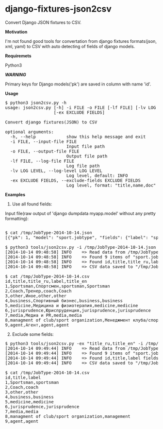 django-fixtures-json2csv
========================

Convert Django JSON fixtures to CSV.

**Motivation**

I'm not found good tools for convertation from django fixtures formats(json, xml, yaml)
to CSV with auto detecting of fields of django models.

**Requiremets**

Python3 

__***WARNING***__

Primary keys for Django models('pk') are saved in column with name 'id'.

**Usage**

<pre>
$ python3 json2csv.py -h 
usage: json2csv.py [-h] -i FILE -o FILE [-lf FILE] [-lv LOG LEVEL]
                   [-ex EXCLUDE FIELDS]

Convert django fixtures(JSON) to CSV

optional arguments:
  -h, --help            show this help message and exit
  -i FILE, --input-file FILE
                        Input file path
  -o FILE, --output-file FILE
                        Output file path
  -lf FILE, --log-file FILE
                        Log file path
  -lv LOG LEVEL, --log-level LOG LEVEL
                        Log level, default: INFO
  -ex EXCLUDE FIELDS, --exclude-fields EXCLUDE FIELDS
                        Log level, format: "title,name,doc"
</pre>

**Examples**

1) Use all found fields:

Input file(raw output of 'django dumpdata myapp.model' without any pretty formatting): 
<pre> 
$ cat /tmp/JobType-2014-10-14.json 
[{"pk": 1, "model": "sport.jobtype", "fields": {"label": "sportsman", "title_en": "Sportsman", "title_ru": "\u0421\u043f\u043e\u0440\u0442\u0441\u043c\u0435\u043d", "title": "Sportsman"}}, {"pk": 2, "model": "sport.jobtype", "fields": {"label": "coach", "title_en": "Coach", "title_ru": "\u0422\u0440\u0435\u043d\u0435\u0440", "title": "Coach"}}, {"pk": 3, "model": "sport.jobtype", "fields": {"label": "other", "title_en": "other", "title_ru": "\u0418\u043d\u043e\u0435", "title": "other"}}, {"pk": 4, "model": "sport.jobtype", "fields": {"label": "business", "title_en": "business", "title_ru": "\u0421\u043f\u043e\u0440\u0442\u0438\u0432\u043d\u044b\u0439 \u0431\u0438\u0437\u043d\u0435\u0441", "title": "business"}}, {"pk": 5, "model": "sport.jobtype", "fields": {"label": "medicine", "title_en": "medicine", "title_ru": "\u041c\u0435\u0434\u0438\u0446\u0438\u043d\u0430 \u0438 \u0444\u0438\u0437\u0438\u043e\u0442\u0435\u0440\u0430\u043f\u0438\u044f", "title": "medicine"}}, {"pk": 6, "model": "sport.jobtype", "fields": {"label": "jurisprudence", "title_en": "jurisprudence", "title_ru": "\u042e\u0440\u0438\u0441\u043f\u0440\u0443\u0434\u0435\u043d\u0446\u0438\u044f", "title": "jurisprudence"}}, {"pk": 7, "model": "sport.jobtype", "fields": {"label": "media", "title_en": "media", "title_ru": "\u041c\u0435\u0434\u0438\u0430 \u0438 PR", "title": "media"}}, {"pk": 8, "model": "sport.jobtype", "fields": {"label": "management", "title_en": "managment of club/sport organization", "title_ru": "\u041c\u0435\u043d\u0435\u0434\u0436\u043c\u0435\u043d\u0442 \u043a\u043b\u0443\u0431\u0430/\u0441\u043f\u043e\u0440\u0442\u0438\u0432\u043d\u043e\u0439 \u043e\u0440\u0433\u0430\u043d\u0438\u0437\u0430\u0446\u0438\u0438", "title": "managment of club/sport organization"}}, {"pk": 9, "model": "sport.jobtype", "fields": {"label": "agent", "title_en": "agent", "title_ru": "\u0410\u0433\u0435\u043d\u0442", "title": "agent"}}]

$ python3 tools/json2csv.py -i /tmp/JobType-2014-10-14.json -o /tmp/JobType-2014-10-14.csv 
[2014-10-14 09:48:58] INFO    => Read data from /tmp/JobType-2014-10-14.json...
[2014-10-14 09:48:58] INFO    => Found 9 items of "sport.jobtype" model
[2014-10-14 09:48:58] INFO    => Found id,title,title_ru,label,title_en fields for "sport.jobtype" model
[2014-10-14 09:48:58] INFO    => CSV data saved to "/tmp/JobType-2014-10-14.csv"

$ cat /tmp/JobType-2014-10-14.csv
id,title,title_ru,label,title_en
1,Sportsman,Спортсмен,sportsman,Sportsman
2,Coach,Тренер,coach,Coach
3,other,Иное,other,other
4,business,Спортивный бизнес,business,business
5,medicine,Медицина и физиотерапия,medicine,medicine
6,jurisprudence,Юриспруденция,jurisprudence,jurisprudence
7,media,Медиа и PR,media,media
8,managment of club/sport organization,Менеджмент клуба/спортивной организации,management,managment of club/sport organization
9,agent,Агент,agent,agent
</pre> 


2) Exclude some fields:

<pre>
$ python3 tools/json2csv.py -ex "title_ru,title_en" -i /tmp/JobType-2014-10-14.json -o /tmp/JobType-2014-10-14.csv 
[2014-10-14 09:49:44] INFO    => Read data from /tmp/JobType-2014-10-14.json...
[2014-10-14 09:49:44] INFO    => Found 9 items of "sport.jobtype" model
[2014-10-14 09:49:44] INFO    => Found id,title,label fields for "sport.jobtype" model
[2014-10-14 09:49:44] INFO    => CSV data saved to "/tmp/JobType-2014-10-14.csv"

$ cat /tmp/JobType-2014-10-14.csv 
id,title,label
1,Sportsman,sportsman
2,Coach,coach
3,other,other
4,business,business
5,medicine,medicine
6,jurisprudence,jurisprudence
7,media,media
8,managment of club/sport organization,management
9,agent,agent
</pre>
